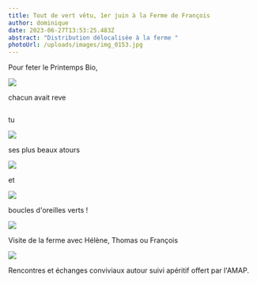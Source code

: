 ```yaml
---
title: Tout de vert vêtu, 1er juin à la Ferme de François
author: dominique
date: 2023-06-27T13:53:25.483Z
abstract: "Distribution délocalisée à la ferme "
photoUrl: /uploads/images/img_0153.jpg
---
```

Pour feter le Printemps Bio, 

![](/uploads/img_0136.jpg)

chacun avait reve

![]()

tu 

![](/uploads/img_0139.jpg)

ses plus beaux atours 

![](/uploads/img_0159.jpg)

et 

![](/uploads/1aa8f305-0537-4aa8-a460-64087abd4e7e.jpg)

boucles d'oreilles verts !

![](/uploads/img_0164.jpg)

Visite de la ferme avec Hélène, Thomas ou François

![](/uploads/img_0173.jpg)

Rencontres et échanges conviviaux autour suivi apéritif offert par l'AMAP.